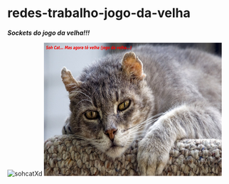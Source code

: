 # redes-trabalho-jogo-da-velha

<i><b>Sockets do jogo da velha!!!</b></i>
<div style="display: inline-block;">
  <img src="https://www.kegoutlet.com/prod_images/xlarge/KP331.jpg" alt="sohcatXd" title="sohCatxD" width="400px" height="300px">
  <img src="https://github.com/HaraHeique/redes-trabalho-jogo-da-velha/blob/master/imagens/oldcat%20do%20sockets%20velho%20jogo%20da%20velha.jpg" alt="sohCatxD2" title="sohCatxD2" width="400px" height="300px">
</div>

